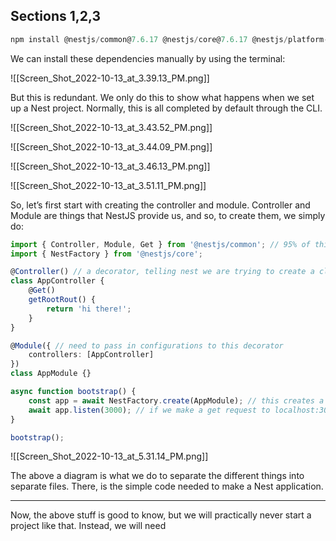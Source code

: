 ## Sections 1,2,3

```JavaScript
npm install @nestjs/common@7.6.17 @nestjs/core@7.6.17 @nestjs/platform-express@7.6.17 reflect-metadata@0.1.13 typescript@4.3.2
```

  

We can install these dependencies manually by using the terminal:

![[Screen_Shot_2022-10-13_at_3.39.13_PM.png]]

  

But this is redundant. We only do this to show what happens when we set up a Nest project. Normally, this is all completed by default through the CLI.

![[Screen_Shot_2022-10-13_at_3.43.52_PM.png]]

![[Screen_Shot_2022-10-13_at_3.44.09_PM.png]]

![[Screen_Shot_2022-10-13_at_3.46.13_PM.png]]

  

![[Screen_Shot_2022-10-13_at_3.51.11_PM.png]]

  

So, let’s first start with creating the controller and module. Controller and Module are things that NestJS provide us, and so, to create them, we simply do:

```TypeScript
import { Controller, Module, Get } from '@nestjs/common'; // 95% of this we need to import from Nest js will be from common 
import { NestFactory } from '@nestjs/core';

@Controller() // a decorator, telling nest we are trying to create a class that will serve as a controller in our application 
class AppController {
    @Get()
    getRootRout() {
        return 'hi there!';
    }
}

@Module({ // need to pass in configurations to this decorator 
    controllers: [AppController]
})
class AppModule {}

async function bootstrap() {
    const app = await NestFactory.create(AppModule); // this creates a Nest application with the AppModule 
    await app.listen(3000); // if we make a get request to localhost:3000 with no route on it, it is directed to route handler above (which is the Get decorator)
}

bootstrap();
```

![[Screen_Shot_2022-10-13_at_5.31.14_PM.png]]

The above a diagram is what we do to separate the different things into separate files. There, is the simple code needed to make a Nest application.

---

  

Now, the above stuff is good to know, but we will practically never start a project like that. Instead, we will need